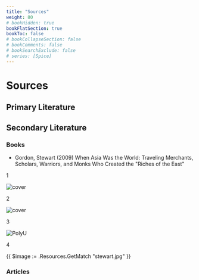 ```yaml
---
title: "Sources"
weight: 80
# bookHidden: true
bookFlatSection: true
bookToc: false
# bookCollapseSection: false
# bookComments: false
# bookSearchExclude: false
# series: [Spice]
---
```


# Sources

## Primary Literature

## Secondary Literature

### Books

* Gordon, Stewart (2009) When Asia Was the World: Traveling Merchants, Scholars, Warriors, and Monks Who Created the "Riches of the East"

1

![cover](/images/stewart.jpg)

2

![cover](/images/diogenes.jpg)

3

![PolyU](/images/univ-transparent.png)

4

{{ $image := .Resources.GetMatch "stewart.jpg" }}



### Articles